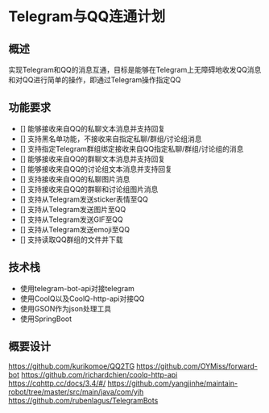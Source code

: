 # Telegram与QQ连通计划
## 概述
实现Telegram和QQ的消息互通，目标是能够在Telegram上无障碍地收发QQ消息和对QQ进行简单的操作，即通过Telegram操作指定QQ

## 功能要求
- [] 能够接收来自QQ的私聊文本消息并支持回复
- [] 支持黑名单功能，不接收来自指定私聊/群组/讨论组消息
- [] 支持指定Telegram群组绑定接收来自QQ指定私聊/群组/讨论组的消息
- [] 能够接收来自QQ的群聊文本消息并支持回复
- [] 能够接收来自QQ的讨论组文本消息并支持回复
- [] 支持接收来自QQ的私聊图片消息
- [] 支持接收来自QQ的群聊和讨论组图片消息
- [] 支持从Telegram发送sticker表情至QQ
- [] 支持从Telegram发送图片至QQ
- [] 支持从Telegram发送GIF至QQ
- [] 支持从Telegram发送emoji至QQ
- [] 支持读取QQ群组的文件并下载

## 技术栈
- 使用telegram-bot-api对接telegram
- 使用CoolQ以及CoolQ-http-api对接QQ
- 使用GSON作为json处理工具
- 使用SpringBoot

## 概要设计
    


https://github.com/kurikomoe/QQ2TG
https://github.com/OYMiss/forward-bot
https://github.com/richardchien/coolq-http-api
https://cqhttp.cc/docs/3.4/#/
https://github.com/yangjinhe/maintain-robot/tree/master/src/main/java/com/yjh
https://github.com/rubenlagus/TelegramBots